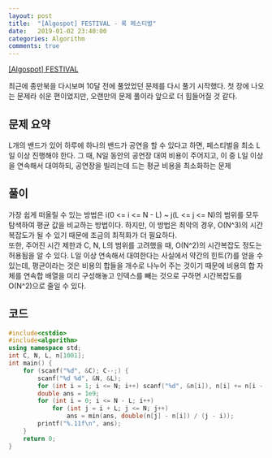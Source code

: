 ```yaml
---
layout: post
title:  "[Algospot] FESTIVAL - 록 페스티벌"
date:   2019-01-02 23:40:00
categories: Algorithm
comments: true
---
```

[[Algospot] FESTIVAL](https://algospot.com/judge/problem/read/FESTIVAL)

최근에 종만북을 다시보며 10달 전에 풀었었던 문제를 다시 풀기 시작했다. 첫 장에 나오는 문제라 쉬운 편이었지만, 오랜만의 문제 풀이라 앞으로 더 힘들어질 것 같다.

## 문제 요약

L개의 밴드가 있어 하루에 하나의 밴드가 공연을 할 수 있다고 하면, 페스티벌을 최소 L일 이상 진행해야 한다. 그 때, N일 동안의 공연장 대여 비용이 주어지고, 이 중 L일 이상을 연속해서 대여하되, 공연장을 빌리는데 드는 평균 비용을 최소화하는 문제

## 풀이

가장 쉽게 떠올릴 수 있는 방법은 i(0 <= i <= N - L) ~ j(L <= j <= N)의 범위를 모두 탐색하여 평균 값을 비교하는 방법이다. 하지만, 이 방법은 최악의 경우, O(N^3)의 시간복잡도가 될 수 있기 때문에 조금의 최적화가 더 필요하다.  
또한, 주어진 시간 제한과 C, N, L의 범위를 고려했을 때,  O(N^2)의 시간복잡도 정도는 허용됨을 알 수 있다.
L일 이상 연속해서 대여한다는 사실에서 약간의 힌트(?)를 얻을 수 있는데, 평균이라는 것은 비용의 합들을 개수로 나누어 주는 것이기 때문에 비용의 합 자체를 연속합 배열을 미리 구성해놓고 인덱스를 빼는 것으로 구하면 시간복잡도를 O(N^2)으로 줄일 수 있다.

## 코드

```C++
#include<cstdio>
#include<algorithm>
using namespace std;
int C, N, L, n[1001];
int main() {
	for (scanf("%d", &C); C--;) {
		scanf("%d %d", &N, &L);
		for (int i = 1; i <= N; i++) scanf("%d", &n[i]), n[i] += n[i - 1];
		double ans = 1e9;
		for (int i = 0; i <= N - L; i++)
			for (int j = i + L; j <= N; j++)
				ans = min(ans, double(n[j] - n[i]) / (j - i));
		printf("%.11f\n", ans);
	}
	return 0;
}
```
